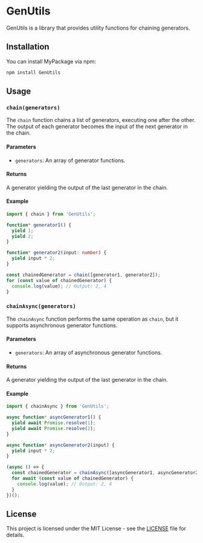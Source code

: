 # GenUtils

GenUtils is a library that provides utility functions for chaining generators.

## Installation

You can install MyPackage via npm:

```sh
npm install GenUtils
```

## Usage

### `chain(generators)`

The `chain` function chains a list of generators, executing one after the other. The output of each generator becomes the input of the next generator in the chain.

#### Parameters

- `generators`: An array of generator functions.

#### Returns

A generator yielding the output of the last generator in the chain.

#### Example

```ts
import { chain } from 'GenUtils';

function* generator1() {
  yield 1;
  yield 2;
}

function* generator2(input: number) {
  yield input * 2;
}

const chainedGenerator = chain([generator1, generator2]);
for (const value of chainedGenerator) {
  console.log(value); // Output: 2, 4
}
```

### `chainAsync(generators)`

The `chainAsync` function performs the same operation as `chain`, but it supports asynchronous generator functions.

#### Parameters

- `generators`: An array of asynchronous generator functions.

#### Returns

A generator yielding the output of the last generator in the chain.

#### Example

```ts
import { chainAsync } from 'GenUtils';

async function* asyncGenerator1() {
  yield await Promise.resolve(1);
  yield await Promise.resolve(2);
}

async function* asyncGenerator2(input) {
  yield input * 2;
}

(async () => {
  const chainedGenerator = chainAsync([asyncGenerator1, asyncGenerator2]);
  for await (const value of chainedGenerator) {
    console.log(value); // Output: 2, 4
  }
})();
```

## License

This project is licensed under the MIT License - see the [LICENSE](LICENSE) file for details.
